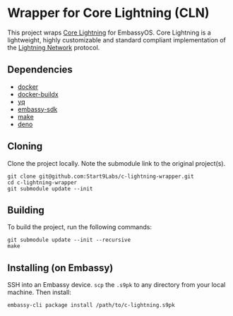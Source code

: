 # Wrapper for Core Lightning (CLN)

This project wraps
[Core Lightning](https://github.com/ElementsProject/lightning) for EmbassyOS.
Core Lightning is a lightweight, highly customizable and standard compliant
implementation of the [Lightning Network](https://lightning.network/) protocol.

## Dependencies

- [docker](https://docs.docker.com/get-docker)
- [docker-buildx](https://docs.docker.com/buildx/working-with-buildx/)
- [yq](https://mikefarah.gitbook.io/yq)
- [embassy-sdk](https://github.com/Start9Labs/embassy-os/tree/master/backend)
- [make](https://www.gnu.org/software/make/)
- [deno](https://deno.land/)

## Cloning

Clone the project locally. Note the submodule link to the original project(s).

```
git clone git@github.com:Start9Labs/c-lightning-wrapper.git
cd c-lightning-wrapper
git submodule update --init
```

## Building

To build the project, run the following commands:

```
git submodule update --init --recursive 
make
```

## Installing (on Embassy)

SSH into an Embassy device. `scp` the `.s9pk` to any directory from your local
machine. Then install:

```
embassy-cli package install /path/to/c-lightning.s9pk
```
